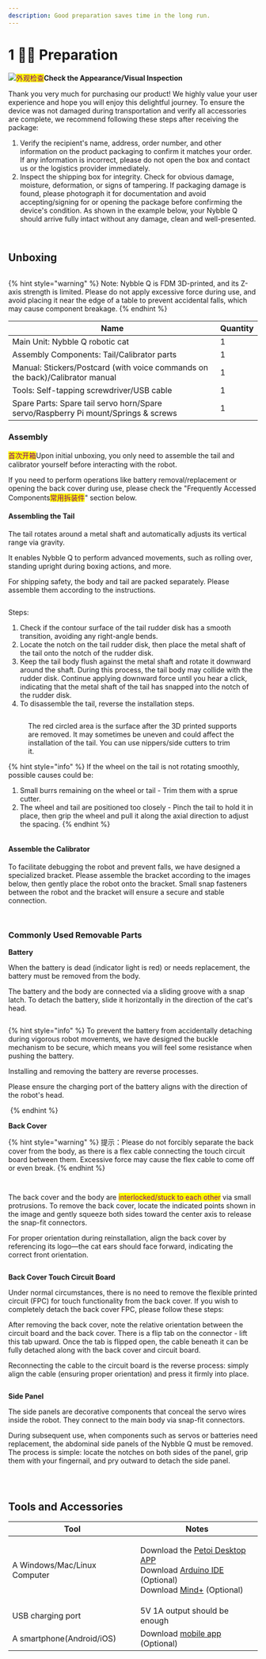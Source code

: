 ```yaml
---
description: Good preparation saves time in the long run.
---
```


# 1 🧘‍♂️ Preparation

![](<.gitbook/assets/image (39).png>)<mark style="color:purple;">外观检查</mark>**Check the Appearance/Visual Inspection**

Thank you very much for purchasing our product! We highly value your user experience and hope you will enjoy this delightful journey. To ensure the device was not damaged during transportation and verify all accessories are complete, we recommend following these steps after receiving the package:

1. Verify the recipient's name, address, order number, and other information on the product packaging to confirm it matches your order. If any information is incorrect, please do not open the box and contact us or the logistics provider immediately.
2. Inspect the shipping box for integrity. Check for obvious damage, moisture, deformation, or signs of tampering. If packaging damage is found, please photograph it for documentation and avoid accepting/signing for or opening the package before confirming the device's condition. As shown in the example below, your Nybble Q should arrive fully intact without any damage, clean and well-presented.

<figure><img src=".gitbook/assets/image (32).png" alt=""><figcaption></figcaption></figure>

<figure><img src=".gitbook/assets/image (34).png" alt=""><figcaption></figcaption></figure>

## Unboxing

<figure><img src=".gitbook/assets/image (35).png" alt=""><figcaption></figcaption></figure>

{% hint style="warning" %}
Note: Nybble Q is FDM 3D-printed, and its Z-axis strength is limited. Please do not apply excessive force during use, and avoid placing it near the edge of a table to prevent accidental falls, which may cause component breakage.
{% endhint %}

<table><thead><tr><th width="487.390625">Name</th><th>Quantity</th></tr></thead><tbody><tr><td>Main Unit: Nybble Q robotic cat</td><td>1</td></tr><tr><td>Assembly Components: Tail/Calibrator parts</td><td>1</td></tr><tr><td>Manual: Stickers/Postcard (with voice commands on the back)/Calibrator manual</td><td>1</td></tr><tr><td>Tools: Self-tapping screwdriver/USB cable</td><td>1</td></tr><tr><td>Spare Parts: Spare tail servo horn/Spare servo/Raspberry Pi mount/Springs &#x26; screws</td><td>1</td></tr></tbody></table>

### Assembly

<mark style="color:purple;">首次开箱</mark>Upon initial unboxing, you only need to assemble the tail and calibrator yourself before interacting with the robot.

If you need to perform operations like battery removal/replacement or opening the back cover during use, please check the "Frequently Accessed Components<mark style="color:purple;">常用拆装件</mark>" section below.

#### Assembling the Tail

The tail rotates around a metal shaft and automatically adjusts its vertical range via gravity.

It enables Nybble Q to perform advanced movements, such as rolling over, standing upright during boxing actions, and more.

For shipping safety, the body and tail are packed separately. Please assemble them according to the instructions.

<figure><img src=".gitbook/assets/尾巴安装.gif" alt=""><figcaption></figcaption></figure>

Steps:

1. Check if the contour surface of the tail rudder disk has a smooth transition, avoiding any right-angle bends.
2. Locate the notch on the tail rudder disk, then place the metal shaft of the tail onto the notch of the rudder disk.
3. Keep the tail body flush against the metal shaft and rotate it downward around the shaft. During this process, the tail body may collide with the rudder disk. Continue applying downward force until you hear a click, indicating that the metal shaft of the tail has snapped into the notch of the rudder disk.
4. To disassemble the tail, reverse the installation steps.

<figure><img src=".gitbook/assets/image (39).png" alt=""><figcaption><p>The red circled area is the surface after the 3D printed supports are removed. It may sometimes be uneven and could affect the installation of the tail. You can use nippers/side cutters to trim it.</p></figcaption></figure>



{% hint style="info" %}
If the wheel on the tail is not rotating smoothly, possible causes could be:

1. Small burrs remaining on the wheel or tail - Trim them with a sprue cutter.
2. The wheel and tail are positioned too closely - Pinch the tail to hold it in place, then grip the wheel and pull it along the axial direction to adjust the spacing.
{% endhint %}

<figure><img src=".gitbook/assets/image (20).png" alt=""><figcaption></figcaption></figure>

#### Assemble the Calibrator

To facilitate debugging the robot and prevent falls, we have designed a specialized bracket. Please assemble the bracket according to the images below, then gently place the robot onto the bracket. Small snap fasteners between the robot and the bracket will ensure a secure and stable connection.

<figure><img src=".gitbook/assets/image (21).png" alt=""><figcaption></figcaption></figure>

<figure><img src=".gitbook/assets/image (23).png" alt=""><figcaption></figcaption></figure>

### Commonly Used Removable Parts

**Battery**

When the battery is dead (indicator light is red) or needs replacement, the battery must be removed from the body.

The battery and the body are connected via a sliding groove with a snap latch. To detach the battery, slide it horizontally in the direction of the cat's head.

<figure><img src=".gitbook/assets/spaces_sH8LElvsjsHIa2uNVZzo_uploads_LFk7PL2TQ2PDHn6BD0XU_ 拆下电池.webp" alt=""><figcaption></figcaption></figure>

{% hint style="info" %}
To prevent the battery from accidentally detaching during vigorous robot movements, we have designed the buckle mechanism to be secure, which means you will feel some resistance when pushing the battery.

Installing and removing the battery are reverse processes.

Please ensure the charging port of the battery aligns with the direction of the robot's head.

<img src=".gitbook/assets/image (9).png" alt="" data-size="original">
{% endhint %}

**Back Cover**

{% hint style="warning" %}
提示：Please do not forcibly separate the back cover from the body, as there is a flex cable connecting the touch circuit board between them. Excessive force may cause the flex cable to come off or even break.
{% endhint %}

<figure><img src=".gitbook/assets/image (11).png" alt=""><figcaption></figcaption></figure>

<figure><img src=".gitbook/assets/image (12).png" alt=""><figcaption></figcaption></figure>

The back cover and the body are <mark style="color:purple;">interlocked/stuck to each other</mark> via small protrusions. To remove the back cover, locate the indicated points shown in the image and gently squeeze both sides toward the center axis to release the snap-fit connectors.

For proper orientation during reinstallation, align the back cover by referencing its logo—the cat ears should face forward, indicating the correct front orientation.

<figure><img src=".gitbook/assets/image (13).png" alt=""><figcaption></figcaption></figure>

**Back Cover Touch Circuit Board**

Under normal circumstances, there is no need to remove the flexible printed circuit (FPC) for touch functionality from the back cover. If you wish to completely detach the back cover FPC, please follow these steps:

After removing the back cover, note the relative orientation between the circuit board and the back cover. There is a flip tab on the connector - lift this tab upward. Once the tab is flipped open, the cable beneath it can be fully detached along with the back cover and circuit board.

Reconnecting the cable to the circuit board is the reverse process: simply align the cable (ensuring proper orientation) and press it firmly into place.

<figure><img src=".gitbook/assets/image (14).png" alt=""><figcaption></figcaption></figure>

**Side Panel**

The side panels are decorative components that conceal the servo wires inside the robot. They connect to the main body via snap-fit connectors.

During subsequent use, when components such as servos or batteries need replacement, the abdominal side panels of the Nybble Q must be removed. The process is simple: locate the notches on both sides of the panel, grip them with your fingernail, and pry outward to detach the side panel.

<figure><img src=".gitbook/assets/image (15).png" alt=""><figcaption></figcaption></figure>

<figure><img src=".gitbook/assets/image (16).png" alt=""><figcaption></figcaption></figure>

<figure><img src=".gitbook/assets/image (17).png" alt=""><figcaption></figcaption></figure>

## Tools and Accessories

| Tool                         | Notes                                                                                                                                                                                                                                                                                                 |
| ---------------------------- | ----------------------------------------------------------------------------------------------------------------------------------------------------------------------------------------------------------------------------------------------------------------------------------------------------- |
| A Windows/Mac/Linux Computer | <p>Download the <a href="https://docs.petoi.com/desktop-app/introduction">Petoi Desktop APP</a><br>Download <a href="https://www.arduino.cc/en/software">Arduino IDE</a> (Optional)<br>Download <a href="https://docs.petoi.com/block-based-programming/petoi-coding-blocks">Mind+</a> (Optional)</p> |
| USB charging port            | 5V 1A output should be enough                                                                                                                                                                                                                                                                         |
| A smartphone(Android/iOS)    | Download [mobile app](https://docs.petoi.com/mobile-app/app-guide) (Optional)                                                                                                                                                                                                                         |
